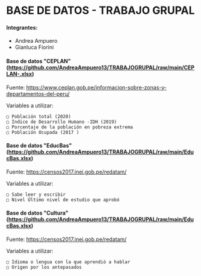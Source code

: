 # BASE DE DATOS - TRABAJO GRUPAL



#### Integrantes:
  - Andrea Ampuero 
  - Gianluca Fiorini

#### Base de datos "CEPLAN" (https://github.com/AndreaAmpuero13/TRABAJOGRUPAL/raw/main/CEPLAN-.xlsx)

Fuente: https://www.ceplan.gob.pe/informacion-sobre-zonas-y-departamentos-del-peru/

  Variables a utilizar:
  
    ▢ Población total (2020)
    ▢ Índice de Desarrollo Humano -IDH (2019)
    ▢ Porcentaje de la población en pobreza extrema 
    ▢ Población Ocupada (2017 )

#### Base de datos "EducBas" (https://github.com/AndreaAmpuero13/TRABAJOGRUPAL/raw/main/EducBas.xlsx)

Fuente: https://censos2017.inei.gob.pe/redatam/

  Variables a utilizar:

    ▢ Sabe leer y escribir
    ▢ Nivel Último nivel de estudio que aprobó
    
#### Base de datos "Cultura" (https://github.com/AndreaAmpuero13/TRABAJOGRUPAL/raw/main/EducBas.xlsx)

Fuente: https://censos2017.inei.gob.pe/redatam/

  Variables a utilizar:

    ▢ Idioma o lengua con la que aprendió a hablar
    ▢ Origen por los antepasados
    
